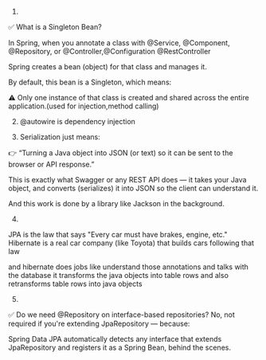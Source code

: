 
1) 
✅ What is a Singleton Bean?   

In Spring, when you annotate a class with @Service, @Component, @Repository, or @Controller,@Configuration
@RestController

 Spring creates a bean (object) for that class and manages it.

By default, this bean is a Singleton, which means:

⚠️ Only one instance of that class is created and shared across the entire application.(used for injection,method calling)

2) @autowire is dependency injection

3) Serialization just means:

👉 “Turning a Java object into JSON (or text) so it can be sent to the browser or API response.”

This is exactly what Swagger or any REST API does — it takes your Java object, and converts (serializes) it into JSON so the client can understand it.

And this work is done by a library like Jackson in the background.

4) 
JPA	is the law that says "Every car must have brakes, engine, etc."
Hibernate is a real car company (like Toyota) that builds cars following that law

and hibernate does jobs like understand those annotations and talks with the database it transforms the java objects into table rows and also retransforms table rows into java objects


5) 
✅ Do we need @Repository on interface-based repositories?
No, not required if you're extending JpaRepository — because:

Spring Data JPA automatically detects any interface that extends JpaRepository and registers it as a Spring Bean, behind the scenes.


